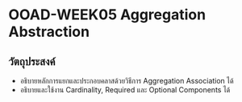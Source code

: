 # OOAD-WEEK05 Aggregation Abstraction

## วัตถุประสงค์
* อธิบายหลักการแยกและประกอบคลาสด้วยวิธีการ Aggregation Association ได้
* อธิบายและใช้งาน Cardinality, Required และ Optional Components ได้


